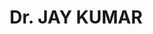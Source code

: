 ---
layout: doctor
profilePic : undefined
title: Dr. JAY KUMAR
specialties: ENT,Surgeon
description: undefined
yearsOfExp: undefined
location: Srinagar
contact: undefined
hospitalName: Aamina Hospital Created By Sridhar
avl_days:  Chanapora Bypass Rd, Gulshan Nagar, Chanpora, Srinagar, Jammu and Kashmir 190015
_id: 66965370a240325279c30d14
---